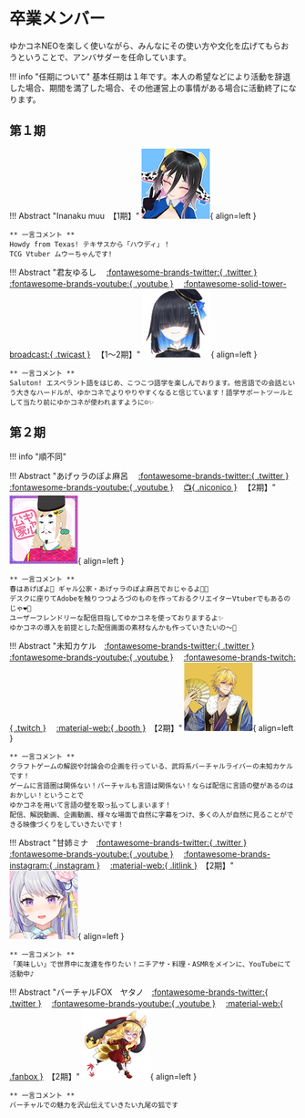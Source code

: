 # 卒業メンバー

ゆかコネNEOを楽しく使いながら、みんなにその使い方や文化を広げてもらおうということで、アンバサダーを任命しています。

!!! info "任期について"
    基本任期は１年です。本人の希望などにより活動を辞退した場合、期間を満了した場合、その他運営上の事情がある場合に活動終了になります。

## 第１期

!!! Abstract "Inanaku muu　【1期】"
    ![muu](images/Muu_icon.png){ align=left }

    ** 一言コメント **   
    Howdy from Texas! テキサスから「ハウディ」！
    TCG Vtuber ムウーちゃんです!

!!! Abstract "君友ゆるし 　[:fontawesome-brands-twitter:{ .twitter }](https://twitter.com/KimitomoJursxi) 　 [:fontawesome-brands-youtube:{ .youtube }](https://www.youtube.com/channel/UCfcMCHWc7DmnuLuusOZI_aw) 　[:fontawesome-solid-tower-broadcast:{ .twicast }](https://twitcasting.tv/kimitomojurusxi/) 　【1～2期】"
    ![君友ゆるし](images/yurushi.png){ align=left }

    ** 一言コメント **   
    Saluton! エスペラント語をはじめ、こつこつ語学を楽しんでおります。他言語での会話という大きなハードルが、ゆかコネでよりやりやすくなると信じています！語学サポートツールとして当たり前にゆかコネが使われますように☺️✨

## 第２期

!!! info "順不同"

!!! Abstract "あげヮラのぽよ麻呂 　[:fontawesome-brands-twitter:{ .twitter }](https://twitter.com/poyomaro_ageage)       　 [:fontawesome-brands-youtube:{ .youtube }](https://www.youtube.com/c/poyomaro) 　[:tv:{ .niconico }](https://www.nicovideo.jp/user/124588558) 　【2期】"
    ![あげヮラのぽよ麻呂](images/poyomaro.png){ align=left }

    ** 一言コメント **   
    春はあげぽよ💖 ギャル公家・あげヮラのぽよ麻呂でおじゃるよ🤟😎
    デスクに座りてAdobeを触りつつよろづのものを作っておるクリエイターVtuberでもあるのじゃ❤️‍🔥
    ユーザーフレンドリーな配信目指してゆかコネを使っておりまするよ✨
    ゆかコネの導入を前提とした配信画面の素材なんかも作っていきたいの～💪

!!! Abstract "未知カケル　[:fontawesome-brands-twitter:{ .twitter }](https://twitter.com/michikakeruch)       　 [:fontawesome-brands-youtube:{ .youtube }]( https://www.youtube.com/c/michikakeru) 　[:fontawesome-brands-twitch:{ .twitch }](https://www.twitch.tv/michi_kakeru) 　[:material-web:{ .booth }](　https://michikakeru.booth.pm/)　【2期】"
    ![未知カケル](images/kakeru.png){ align=left }

    ** 一言コメント **   
    クラフトゲームの解説や討論会の企画を行っている、武将系バーチャルライバーの未知カケルです！
    ゲームに言語圏は関係ない！バーチャルも言語は関係ない！ならば配信に言語の壁があるのはおかしい！ということで
    ゆかコネを用いて言語の壁を取っ払ってしまいます！
    配信、解説動画、企画動画、様々な場面で自然に字幕をつけ、多くの人が自然に見ることができる映像づくりをしていきたいです！

!!! Abstract "甘姉ミナ　[:fontawesome-brands-twitter:{ .twitter }](https://mobile.twitter.com/AmaneMina_maha5)       　 [:fontawesome-brands-youtube:{ .youtube }]( http://youtube.com/@AmaneMina) 　[:fontawesome-brands-instagram:{ .instagram }](https://www.instagram.com/amanemina_maha5) 　[:material-web:{ .litlink }](https://lit.link/AmaneMina)　【2期】"
    ![甘姉ミナ](images/mina.png){ align=left }

    ** 一言コメント **   
    「美味しい」で世界中に友達を作りたい！ニチアサ・料理・ASMRをメインに、YouTubeにて活動中♪ 

!!! Abstract "バーチャルFOX　ヤタノ　[:fontawesome-brands-twitter:{ .twitter }](https://twitter.com/fox_yata9)　 [:fontawesome-brands-youtube:{ .youtube }]( https://www.youtube.com/channel/UC445KYpV6LR1EtbpRU4rmbg) 　[:material-web:{ .fanbox }](https://yatano0721.fanbox.cc/)　【2期】"
    ![バーチャルFOX　ヤタノ](images/yatano.jpg){ align=left }

    ** 一言コメント **   
    バーチャルでの魅力を沢山伝えていきたい九尾の狐です
